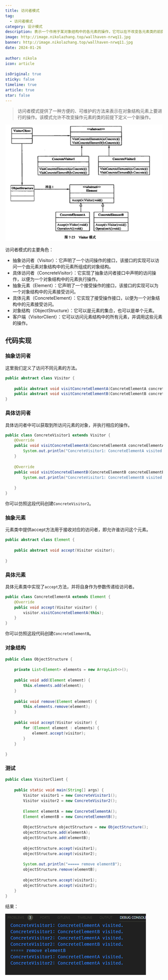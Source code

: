 ```yaml
---
title: 访问者模式
tag:
  - 访问者模式
category: 设计模式
description: 表示一个作用于某对象结构中的各元素的操作，它可以在不改变各元素类的前提下定义作用于这些元素的新操作。
image: http://image.nikolazhang.top/wallhaven-nrwq11.jpg
banner: http://image.nikolazhang.top/wallhaven-nrwq11.jpg
date: 2024-01-26

author: nikola
icon: article

isOriginal: true
sticky: false
timeline: true
article: true
star: false
---
```


> 访问者模式提供了一种方便的、可维护的方法来表示在对象结构元素上要进行的操作。该模式允许不改变操作元素的类的前提下定义一个新操作。

![20240125152240](https://raw.githubusercontent.com/NikolaZhang/image-blog/main/17-visitor/20240125152240.png)

访问者模式的主要角色：

- 抽象访问者（Visitor）：它声明了一个访问操作的接口，该接口的实现可以访问一个由元素对象结构中的元素所组成的对象结构。
- 具体访问者（ConcreteVisitor）：它实现了抽象访问者接口中声明的访问操作，以便为一个对象结构中的元素执行操作。
- 抽象元素（Element）：它声明了一个接受操作的接口，该接口的实现可以为一个对象结构中的元素接受访问。
- 具体元素（ConcreteElement）：它实现了接受操作接口，以便为一个对象结构中的元素接受访问。
- 对象结构（ObjectStructure）：它可以是元素的集合，也可以是单个元素。
- 客户端（VisitorClient）：它可以访问元素结构中的所有元素，并调用这些元素的操作。

## 代码实现

### 抽象访问者

这里我们定义了访问不同元素的方法。

```java
public abstract class Visitor {

    public abstract void visitConcreteElementA(ConcreteElementA concreteElementA);
    public abstract void visitConcreteElementB(ConcreteElementB concreteElementB);
}
```

### 具体访问者

具体访问者中可以获取到所访问元素的对象，并执行相应的操作。

```java
public class ConcreteVisitor1 extends Visitor {
    @Override
    public void visitConcreteElementA(ConcreteElementA concreteElementA) {
        System.out.println("ConcreteVisitor1: ConcreteElementA visited.");
    }

    @Override
    public void visitConcreteElementB(ConcreteElementB concreteElementB) {
        System.out.println("ConcreteVisitor1: ConcreteElementB visited.");

    }
}

```

你可以仿照这段代码创建`ConcreteVisitor2`。

### 抽象元素

元素类中提供accept方法用于接收对应的访问者，即允许谁访问这个元素。

```java
public abstract class Element {

    public abstract void accept(Visitor visitor);

}

```

### 具体元素

具体元素类中实现了`accept`方法，并将自身作为参数传递给访问者。

```java
public class ConcreteElementA extends Element {
    @Override
    public void accept(Visitor visitor) {
        visitor.visitConcreteElementA(this);
    }
}

```

你可以仿照这段代码创建`ConcreteElementB`。

### 对象结构

```java
public class ObjectStructure {

    private List<Element> elements = new ArrayList<>();

    public void add(Element element) {
        this.elements.add(element);
    }

    public void remove(Element element) {
        this.elements.remove(element);
    }

    public void accept(Visitor visitor) {
        for (Element element : elements) {
            element.accept(visitor);
        }
    }

}

```

### 测试

```java
public class VisitorClient {

    public static void main(String[] args) {
        Visitor visitor1 = new ConcreteVisitor1();
        Visitor visitor2 = new ConcreteVisitor2();

        Element elementA = new ConcreteElementA();
        Element elementB = new ConcreteElementB();

        ObjectStructure objectStructure = new ObjectStructure();
        objectStructure.add(elementA);
        objectStructure.add(elementB);
        
        objectStructure.accept(visitor1);
        objectStructure.accept(visitor2);

        System.out.println("===== remove elementB");
        objectStructure.remove(elementB);
        
        objectStructure.accept(visitor1);
        objectStructure.accept(visitor2);
    }
}
```

结果：

![20240126161905](https://raw.githubusercontent.com/NikolaZhang/image-blog/main/17-visitor/20240126161905.png)
